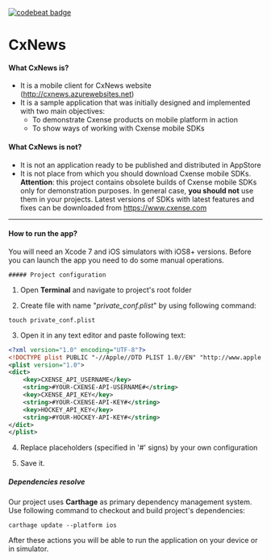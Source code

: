 [![codebeat badge](https://codebeat.co/badges/3ce3bf3a-a3c3-4da3-b095-1eea1f655b27)](https://codebeat.co/projects/github-com-cxense-cxnews)

# CxNews
#### What CxNews is?

* It is a mobile client for CxNews website (http://cxnews.azurewebsites.net) 
* It is a sample application that was initially designed and implemented with two main objectives:
  * To demonstrate Cxense products on mobile platform in action
  * To show ways of working with Cxense mobile SDKs

#### What CxNews is not?

* It is not an application ready to be published and distributed in AppStore
* It is not place from which you should download Cxense mobile SDKs. **Attention**: this project contains obsolete builds of Cxense mobile SDKs only for demonstration purposes. In general case, **you should not** use them in your projects. Latest versions of SDKs with latest features and fixes can be downloaded from https://www.cxense.com

---

#### How to run the app?

You will need an Xcode 7 and iOS simulators with iOS8+ versions. Before you can launch the app you need to do some manual operations. 

	##### Project configuration

1) Open **Terminal** and navigate to project's root folder

2) Create file with name "*private_conf.plist*" by using following command:

`touch private_conf.plist`

3) Open it in any text editor and paste following text:

~~~~xml
<?xml version="1.0" encoding="UTF-8"?>
<!DOCTYPE plist PUBLIC "-//Apple//DTD PLIST 1.0//EN" "http://www.apple.com/DTDs/PropertyList-1.0.dtd">
<plist version="1.0">
<dict>
	<key>CXENSE_API_USERNAME</key>
	<string>#YOUR-CXENSE-API-USERNAME#</string>
	<key>CXENSE_API_KEY</key>
	<string>#YOUR-CXENSE-API-KEY#</string>
	<key>HOCKEY_API_KEY</key>
	<string>#YOUR-HOCKEY-API-KEY#</string>
</dict>
</plist>
~~~~

4) Replace placeholders (specified in '#' signs) by your own configuration

5) Save it.

##### Dependencies resolve

Our project uses **Carthage** as primary dependency management system. Use following command to checkout and build project's dependencies:

`carthage update --platform ios`



After these actions you will be able to run the application on your device or in simulator.